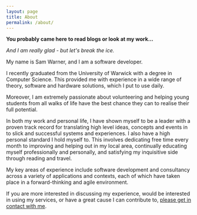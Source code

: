 ```yaml
---
layout: page
title: About
permalink: /about/
---
```


**You probably came here to read blogs or look at my work...**

*And I am really glad - but let's break the ice.*

My name is Sam Warner, and I am a software developer.

I recently graduated from the University of Warwick with a degree in Computer Science. This provided me with experience in a wide range of theory, software and hardware solutions, which I put to use daily.

Moreover, I am extremely passionate about volunteering and helping young students from all walks of life have the best chance they can to realise their full potential.

In both my work and personal life, I have shown myself to be a leader with a proven track record for translating high level ideas, concepts and events in to slick and successful systems and experiences. I also have a high personal standard I hold myself to. This involves dedicating free time every month to improving and helping out in my local area, continually educating myself professionally and personally, and satisfying my inquisitive side through reading and travel.

My key areas of experience include software development and consultancy across a variety of applications and contexts, each of which have taken place in a forward-thinking and agile environment.

If you are more interested in discussing my experience, would be interested in using my services, or have a great cause I can contribute to, [please get in contact with me](/contact).
